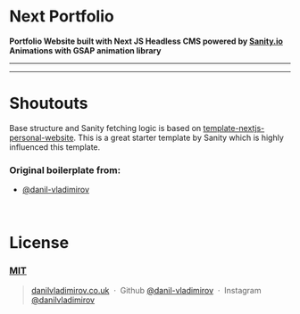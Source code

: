 <h1>Next Portfolio</h1>
<p>
  <strong>Portfolio Website built with Next JS </strong>
  <strong>Headless CMS powered by <a href="https://sanity.io">Sanity.io</a></strong><br />
  <strong>Animations with GSAP animation library</strong>
</p>

----- 
----

# Shoutouts

Base structure and Sanity fetching logic is based on [template-nextjs-personal-website](https://github.com/sanity-io/template-nextjs-personal-website). This is a great starter template by Sanity which is highly influenced this template.

### Original boilerplate from:

- [@danil-vladimirov](https://github.com/danil-vladimirov)

<br />

# License

### [MIT](LICENSE)

> [danilvladimirov.co.uk](https://danilvladimirov.co.uk) &nbsp;&middot;&nbsp;
> Github [@danil-vladimirov](https://github.com/danil-vladimirov) &nbsp;&middot;&nbsp;
> Instagram [@danilvladimirov](https://instagram.com/danilvladimirov)

